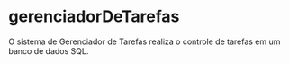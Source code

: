 # gerenciadorDeTarefas
O sistema de Gerenciador de Tarefas realiza o controle de tarefas em um banco de dados SQL.
